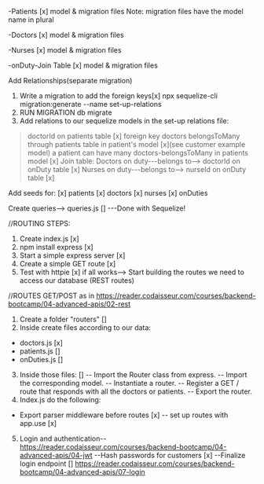 -Patients
[x] model & migration files 
Note: migration files have the model name in plural 

-Doctors
[x] model & migration files 

-Nurses
[x] model & migration files 

-onDuty-Join Table
[x] model & migration files 

Add Relationships(separate migration)
1. Write a migration to add the foreign keys[x] npx sequelize-cli migration:generate --name set-up-relations
2. RUN MIGRATION db migrate 
3. Add relations to our sequelize models in the set-up relations file:
> doctorId on patients table [x] foreign key 
>doctors belongsToMany through patients table in patient's model [x](see customer example model)
>a patient can have many doctors-belongsToMany in patients model [x]
Join table:
>Doctors on duty---belongs to--> doctorId on onDuty table [x]
>Nurses on duty---belongs to--> nurseId on onDuty table [x]

Add seeds for:
[x] patients
[x] doctors
[x] nurses
[x] onDuties 

Create queries--> queries.js [] ---Done with Sequelize! 

//ROUTING STEPS:
1. Create index.js [x]
2. npm install express [x]
2. Start a simple express server [x]
3. Create a simple GET route [x]
4. Test with httpie [x]
if all works--> Start building the routes we need to access our 
database (REST routes)

//ROUTES GET/POST as in https://reader.codaisseur.com/courses/backend-bootcamp/04-advanced-apis/02-rest
1. Create a folder "routers" []
2. Inside create files according to our data: 
- doctors.js [x]
- patients.js []
- onDuties.js []
3. Inside those files: []
-- Import the Router class from express.
-- Import the corresponding model.
-- Instantiate a router.
-- Register a GET / route that responds with all the doctors or patients.
-- Export the router.
4. Index.js do the following: 
- Export parser middleware before routes [x]
-- set up routes with app.use [x]

5. Login and authentication--https://reader.codaisseur.com/courses/backend-bootcamp/04-advanced-apis/04-jwt 
--Hash passwords for customers [x]
--Finalize login endpoint [] https://reader.codaisseur.com/courses/backend-bootcamp/04-advanced-apis/07-login 

